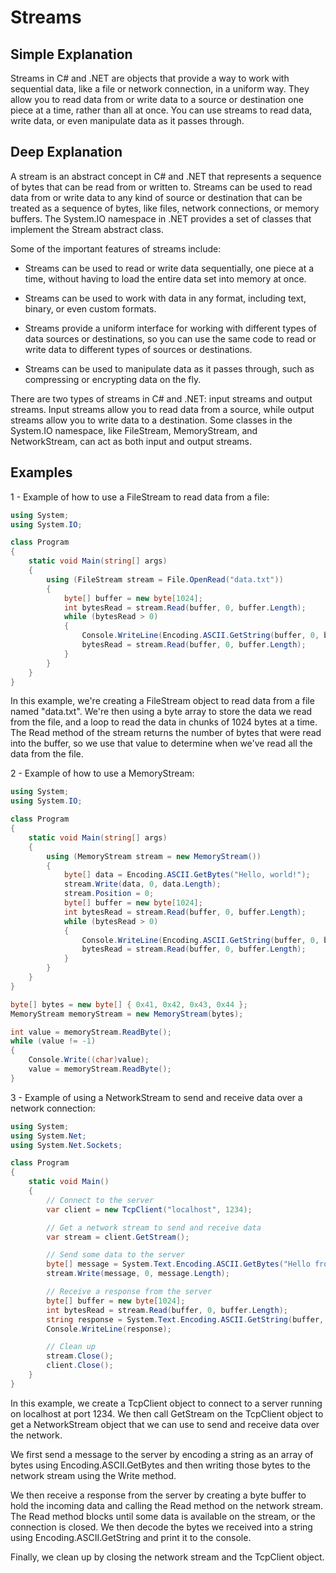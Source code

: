 # Streams

## Simple Explanation

Streams in C# and .NET are objects that provide a way to work with sequential data, like a file or network connection, in a uniform way. They allow you to read data from or write data to a source or destination one piece at a time, rather than all at once. You can use streams to read data, write data, or even manipulate data as it passes through.

## Deep Explanation

A stream is an abstract concept in C# and .NET that represents a sequence of bytes that can be read from or written to. Streams can be used to read data from or write data to any kind of source or destination that can be treated as a sequence of bytes, like files, network connections, or memory buffers. The System.IO namespace in .NET provides a set of classes that implement the Stream abstract class.

Some of the important features of streams include:


- Streams can be used to read or write data sequentially, one piece at a time, 
without having to load the entire data set into memory at once.

- Streams can be used to work with data in any format, including text, binary, or 
even custom formats.

- Streams provide a uniform interface for working with different types of data 
sources or destinations, so you can use the same code to read or write data to different types of sources or destinations.

- Streams can be used to manipulate data as it passes through, such as compressing 
or encrypting data on the fly.

There are two types of streams in C# and .NET: input streams and output streams. Input streams allow you to read data from a source, while output streams allow you to write data to a destination. Some classes in the System.IO namespace, like FileStream, MemoryStream, and NetworkStream, can act as both input and output streams.

## Examples

1 - Example of how to use a FileStream to read data from a file:

```C#
using System;
using System.IO;

class Program
{
    static void Main(string[] args)
    {
        using (FileStream stream = File.OpenRead("data.txt"))
        {
            byte[] buffer = new byte[1024];
            int bytesRead = stream.Read(buffer, 0, buffer.Length);
            while (bytesRead > 0)
            {
                Console.WriteLine(Encoding.ASCII.GetString(buffer, 0, bytesRead));
                bytesRead = stream.Read(buffer, 0, buffer.Length);
            }
        }
    }
}
```

In this example, we're creating a FileStream object to read data from a file named "data.txt". We're then using a byte array to store the data we read from the file, and a loop to read the data in chunks of 1024 bytes at a time. The Read method of the stream returns the number of bytes that were read into the buffer, so we use that value to determine when we've read all the data from the file.

2 - Example of how to use a MemoryStream:

```C#
using System;
using System.IO;

class Program
{
    static void Main(string[] args)
    {
        using (MemoryStream stream = new MemoryStream())
        {
            byte[] data = Encoding.ASCII.GetBytes("Hello, world!");
            stream.Write(data, 0, data.Length);
            stream.Position = 0;
            byte[] buffer = new byte[1024];
            int bytesRead = stream.Read(buffer, 0, buffer.Length);
            while (bytesRead > 0)
            {
                Console.WriteLine(Encoding.ASCII.GetString(buffer, 0, bytesRead));
                bytesRead = stream.Read(buffer, 0, buffer.Length);
            }
        }
    }
}
```

```C#
byte[] bytes = new byte[] { 0x41, 0x42, 0x43, 0x44 };
MemoryStream memoryStream = new MemoryStream(bytes);

int value = memoryStream.ReadByte();
while (value != -1)
{
    Console.Write((char)value);
    value = memoryStream.ReadByte();
}
```

3 - Example of using a NetworkStream to send and receive data over a network connection:

```C#
using System;
using System.Net;
using System.Net.Sockets;

class Program
{
    static void Main()
    {
        // Connect to the server
        var client = new TcpClient("localhost", 1234);

        // Get a network stream to send and receive data
        var stream = client.GetStream();

        // Send some data to the server
        byte[] message = System.Text.Encoding.ASCII.GetBytes("Hello from the client!");
        stream.Write(message, 0, message.Length);

        // Receive a response from the server
        byte[] buffer = new byte[1024];
        int bytesRead = stream.Read(buffer, 0, buffer.Length);
        string response = System.Text.Encoding.ASCII.GetString(buffer, 0, bytesRead);
        Console.WriteLine(response);

        // Clean up
        stream.Close();
        client.Close();
    }
}
```

In this example, we create a TcpClient object to connect to a server running on localhost at port 1234. We then call GetStream on the TcpClient object to get a NetworkStream object that we can use to send and receive data over the network.

We first send a message to the server by encoding a string as an array of bytes using Encoding.ASCII.GetBytes and then writing those bytes to the network stream using the Write method.

We then receive a response from the server by creating a byte buffer to hold the incoming data and calling the Read method on the network stream. The Read method blocks until some data is available on the stream, or the connection is closed. We then decode the bytes we received into a string using Encoding.ASCII.GetString and print it to the console.

Finally, we clean up by closing the network stream and the TcpClient object.